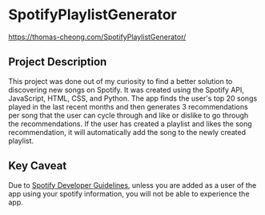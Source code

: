 # SpotifyPlaylistGenerator

https://thomas-cheong.com/SpotifyPlaylistGenerator/

## Project Description
This project was done out of my curiosity to find a better solution to discovering new songs on Spotify. It was created using the Spotify API, JavaScript, HTML, CSS, and Python. The app finds the user's top 20 songs played in the last recent months and then generates 3 recommendations per song that the user can cycle through and like or dislike to go through the recommendations. If the user has created a playlist and likes the song recommendation, it will automatically add the song to the newly created playlist.

## Key Caveat
Due to [Spotify Developer Guidelines](https://developer.spotify.com/community/news/2021/05/27/improving-the-developer-and-user-experience-for-third-party-apps/), unless you are added as a user of the app using your spotify information, you will not be able to experience the app.